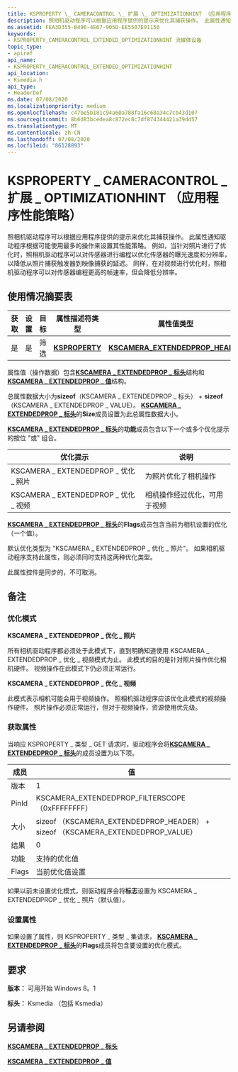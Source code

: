 ```yaml
---
title: KSPROPERTY \_ CAMERACONTROL \_ 扩展 \_ OPTIMIZATIONHINT （应用程序性能策略）
description: 照相机驱动程序可以根据应用程序提供的提示来优化其捕获操作。 此属性通知驱动程序根据可能使用最多的操作来设置其性能策略。
ms.assetid: FEA3D355-B490-4E67-905D-EE5507E91150
keywords:
- KSPROPERTY_CAMERACONTROL_EXTENDED_OPTIMIZATIONHINT 流媒体设备
topic_type:
- apiref
api_name:
- KSPROPERTY_CAMERACONTROL_EXTENDED_OPTIMIZATIONHINT
api_location:
- Ksmedia.h
api_type:
- HeaderDef
ms.date: 07/08/2020
ms.localizationpriority: medium
ms.openlocfilehash: c47be5b181c94a60a788fa16c68a34c7cb43d107
ms.sourcegitcommit: 8b6d83bcedea8c872ec8c7df874344421a39dd57
ms.translationtype: MT
ms.contentlocale: zh-CN
ms.lasthandoff: 07/08/2020
ms.locfileid: "86128893"
---
```

# <a name="ksproperty_cameracontrol_extended_optimizationhint-application-performance-strategy"></a>KSPROPERTY \_ CAMERACONTROL \_ 扩展 \_ OPTIMIZATIONHINT （应用程序性能策略）

照相机驱动程序可以根据应用程序提供的提示来优化其捕获操作。 此属性通知驱动程序根据可能使用最多的操作来设置其性能策略。 例如，当针对照片进行了优化时，照相机驱动程序可以对传感器进行编程以优化传感器的曝光速度和分辨率，以降低从照片捕获触发器到映像捕获的延迟。 同样，在对视频进行优化时，照相机驱动程序可以对传感器编程更高的帧速率，但会降低分辨率。

## <a name="usage-summary-table"></a>使用情况摘要表

| 获取 | 设置 | 目标 | 属性描述符类型 | 属性值类型 |
|--|--|--|--|--|
| 是 | 是 | 筛选 | [**KSPROPERTY**](https://docs.microsoft.com/windows-hardware/drivers/ddi/ks/ns-ks-ksidentifier) | [**KSCAMERA_EXTENDEDPROP_HEADER**](https://docs.microsoft.com/windows-hardware/drivers/ddi/ksmedia/ns-ksmedia-tagkscamera_extendedprop_header) |

属性值（操作数据）包含[**KSCAMERA \_ EXTENDEDPROP \_ 标头**](https://docs.microsoft.com/windows-hardware/drivers/ddi/ksmedia/ns-ksmedia-tagkscamera_extendedprop_header)结构和[**KSCAMERA \_ EXTENDEDPROP \_ 值**](https://docs.microsoft.com/windows-hardware/drivers/ddi/ksmedia/ns-ksmedia-tagkscamera_extendedprop_value)结构。

总属性数据大小为**sizeof**（KSCAMERA \_ EXTENDEDPROP \_ 标头） + **sizeof**（KSCAMERA \_ EXTENDEDPROP \_ VALUE）。 [**KSCAMERA \_ EXTENDEDPROP \_ 标头**](https://docs.microsoft.com/windows-hardware/drivers/ddi/ksmedia/ns-ksmedia-tagkscamera_extendedprop_header)的**Size**成员设置为此总属性数据大小。

[**KSCAMERA \_ EXTENDEDPROP \_ 标头**](https://docs.microsoft.com/windows-hardware/drivers/ddi/ksmedia/ns-ksmedia-tagkscamera_extendedprop_header)的**功能**成员包含以下一个或多个优化提示的按位 "或" 组合。

| 优化提示 | 说明 |
|--|--|
| KSCAMERA \_ EXTENDEDPROP \_ 优化 \_ 照片 | 为照片优化了相机操作 |
| KSCAMERA \_ EXTENDEDPROP \_ 优化 \_ 视频 | 相机操作经过优化，可用于视频 |

[**KSCAMERA \_ EXTENDEDPROP \_ 标头**](https://docs.microsoft.com/windows-hardware/drivers/ddi/ksmedia/ns-ksmedia-tagkscamera_extendedprop_header)的**Flags**成员包含当前为相机设置的优化（一个值）。

默认优化类型为 "KSCAMERA \_ EXTENDEDPROP \_ 优化 \_ 照片"。 如果相机驱动程序支持此属性，则必须同时支持这两种优化类型。

此属性控件是同步的，不可取消。

## <a name="remarks"></a>备注

### <a name="optimization-modes"></a>优化模式

**KSCAMERA \_ EXTENDEDPROP \_ 优化 \_ 照片**

所有相机驱动程序都必须处于此模式下，直到明确知道使用 KSCAMERA \_ EXTENDEDPROP \_ 优化 \_ 视频模式为止。 此模式的目的是针对照片操作优化相机硬件。 视频操作在此模式下仍必须正常运行。

**KSCAMERA \_ EXTENDEDPROP \_ 优化 \_ 视频**

此模式表示相机可能会用于视频操作。 照相机驱动程序应该优化此模式的视频操作硬件。 照片操作必须正常运行，但对于视频操作，资源使用优先级。

### <a name="getting-the-property"></a>获取属性

当响应 KSPROPERTY \_ 类型 \_ GET 请求时，驱动程序会将[**KSCAMERA \_ EXTENDEDPROP \_ 标头**](https://docs.microsoft.com/windows-hardware/drivers/ddi/ksmedia/ns-ksmedia-tagkscamera_extendedprop_header)的成员设置为以下项。

| 成员 | 值 |
|--|--|
| 版本 | 1 |
| PinId | KSCAMERA_EXTENDEDPROP_FILTERSCOPE （0xFFFFFFFF） |
| 大小 | sizeof （KSCAMERA_EXTENDEDPROP_HEADER） + sizeof （KSCAMERA_EXTENDEDPROP_VALUE） |
| 结果 | 0 |
| 功能 | 支持的优化值 |
| Flags | 当前优化值设置 |

如果以前未设置优化模式，则驱动程序会将**标志**设置为 KSCAMERA \_ EXTENDEDPROP \_ 优化 \_ 照片（默认值）。

### <a name="setting-the-property"></a>设置属性

如果设置了属性，则 KSPROPERTY \_ 类型 \_ 集请求， [**KSCAMERA \_ EXTENDEDPROP \_ 标头**](https://docs.microsoft.com/windows-hardware/drivers/ddi/ksmedia/ns-ksmedia-tagkscamera_extendedprop_header)的**Flags**成员将包含要设置的优化模式。

## <a name="requirements"></a>要求

**版本：** 可用开始 Windows 8。1

**标头：** Ksmedia （包括 Ksmedia）

## <a name="see-also"></a>另请参阅

[**KSCAMERA \_ EXTENDEDPROP \_ 标头**](https://docs.microsoft.com/windows-hardware/drivers/ddi/ksmedia/ns-ksmedia-tagkscamera_extendedprop_header)

[**KSCAMERA \_ EXTENDEDPROP \_ 值**](https://docs.microsoft.com/windows-hardware/drivers/ddi/ksmedia/ns-ksmedia-tagkscamera_extendedprop_value)
